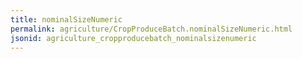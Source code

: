 ```yaml
---
title: nominalSizeNumeric
permalink: agriculture/CropProduceBatch.nominalSizeNumeric.html
jsonid: agriculture_cropproducebatch_nominalsizenumeric
---
```

